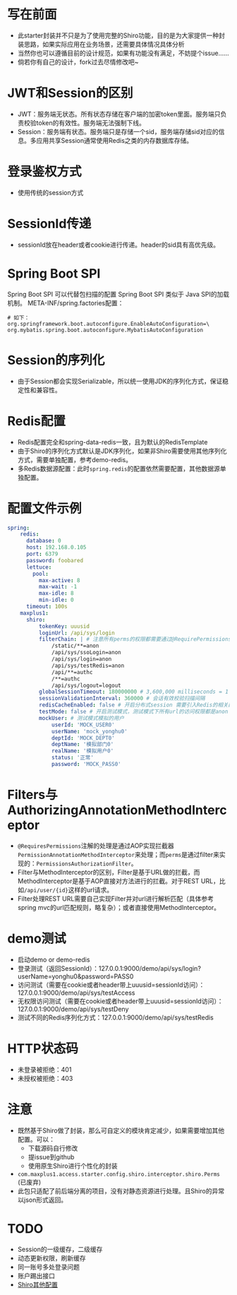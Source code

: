 # 写在前面
- 此starter封装并不只是为了使用完整的Shiro功能，目的是为大家提供一种封装思路，如果实际应用在业务场景，还需要具体情况具体分析
- 当然你也可以遵循目前的设计规范，如果有功能没有满足，不妨提个issue……
- 倘若你有自己的设计，fork过去尽情修改吧~

# JWT和Session的区别
- JWT：服务端无状态。所有状态存储在客户端的加密token里面。服务端只负责校验token的有效性。服务端无法强制下线。
- Session：服务端有状态。服务端只是存储一个sid，服务端存储sid对应的信息。多应用共享Session通常使用Redis之类的内存数据库存储。

# 登录鉴权方式
-  使用传统的session方式

# SessionId传递
- sessionId放在header或者cookie进行传递。header的sid具有高优先级。


# Spring Boot SPI 
Spring Boot SPI 可以代替包扫描的配置
Spring Boot SPI 类似于 Java SPI的加载机制。
META-INF/spring.factories配置：
```
# 如下：
org.springframework.boot.autoconfigure.EnableAutoConfiguration=\
org.mybatis.spring.boot.autoconfigure.MybatisAutoConfiguration
```


# Session的序列化
- 由于Session都会实现Serializable，所以统一使用JDK的序列化方式，保证稳定性和兼容性。

# Redis配置
- Redis配置完全和spring-data-redis一致，且为默认的RedisTemplate
- 由于Shiro的序列化方式默认是JDK序列化，如果非Shiro需要使用其他序列化方式，需要单独配置，参考demo-redis。
- 多Redis数据源配置：此时`spring.redis`的配置依然需要配置，其他数据源单独配置。

# 配置文件示例
```yml
spring:
    redis:
      database: 0
      host: 192.168.0.105
      port: 6379
      password: foobared
      lettuce:
        pool:
          max-active: 8
          max-wait: -1
          max-idle: 8
          min-idle: 0
      timeout: 100s
    maxplus1:
      shiro:
          tokenKey: uuusid
          loginUrl: /api/sys/login
          filterChain: | # 注意所有perms的权限都需要通过@RequirePermissions来实现，建议不要配置perms（动态URL问题）。PS:yaml配置map的key含有/时，无法识别/。
              /static/**=anon
              /api/sys/ssoLogin=anon
              /api/sys/login=anon
              /api/sys/testRedis=anon
              /api/**=authc
              /**=authc
              /api/sys/logout=logout
          globalSessionTimeout: 180000000 # 3,600,000 milliseconds = 1 hour
          sessionValidationInterval: 360000 # 会话有效校验扫描间隔
          redisCacheEnabled: false # 开启分布式session 需要引入Redis的相关配置，spring-data-redis
          testMode: false # 开启测试模式，测试模式下所有url的访问权限都是anon
          mockUser: # 测试模式模拟的用户
              userId: 'MOCK_USER0'
              userName: 'mock_yonghu0'
              deptId: 'MOCK_DEPT0'
              deptName: '模拟部门0'
              realName: '模拟用户0'
              status: '正常'
              password: 'MOCK_PASS0'

```

# Filters与AuthorizingAnnotationMethodInterceptor
- `@RequiresPermissions`注解的处理是通过AOP实现拦截器`PermissionAnnotationMethodInterceptor`来处理；而`perms`是通过filter来实现的：`PermissionsAuthorizationFilter`。
- Filter与MethodInterceptor的区别，Filter是基于URL做的拦截，而MethodInterceptor是基于AOP直接对方法进行的拦截。对于REST URL，比如`/api/user/{id}`这样的url请求。
- Filter处理REST URL需要自己实现Filter并对url进行解析匹配（具体参考spring mvc的url匹配规则，略复杂）；或者直接使用MethodInterceptor。


# demo测试
- 启动demo or  demo-redis
- 登录测试（返回SessionId）：127.0.0.1:9000/demo/api/sys/login?userName=yonghu0&password=PASS0
- 访问测试（需要在cookie或者header带上uuusid=sessionId访问）：127.0.0.1:9000/demo/api/sys/testAccess
- 无权限访问测试（需要在cookie或者header带上uuusid=sessionId访问）：127.0.0.1:9000/demo/api/sys/testDeny
- 测试不同的Redis序列化方式：127.0.0.1:9000/demo/api/sys/testRedis

# HTTP状态码
-  未登录被拒绝：401 
-  未授权被拒绝：403 

# 注意
- 既然基于Shiro做了封装，那么可自定义的模块肯定减少，如果需要增加其他配置。可以：
    - 下载源码自行修改
    - 提issue到github
    - 使用原生Shiro进行个性化的封装
- `com.maxplus1.access.starter.config.shiro.interceptor.shiro.Perms` (已废弃)  
- 此包只适配了前后端分离的项目，没有对静态资源进行处理。且Shiro的异常以json形式返回。    
    
# TODO
- Session的一级缓存，二级缓存  
- 动态更新权限，刷新缓存
- 同一账号多处登录问题
- 账户踢出接口
- [Shiro其他配置](http://shiro.apache.org/spring-boot.html#configuration-properties )   